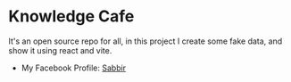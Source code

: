 # Knowledge Cafe

It's an open source repo for all, in this project I create some fake data, and show it using react and vite.

- My Facebook Profile: [Sabbir](https://www.facebook.com/sabbir.offc)
